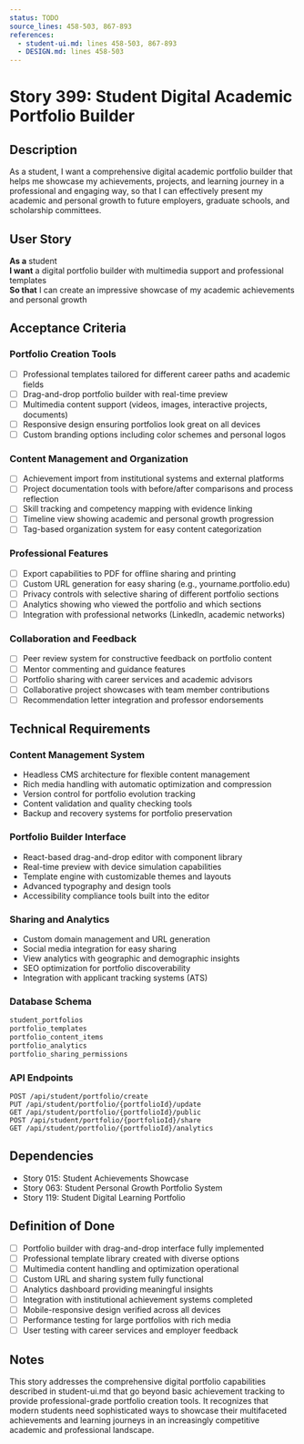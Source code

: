 ```yaml
---
status: TODO
source_lines: 458-503, 867-893
references:
  - student-ui.md: lines 458-503, 867-893
  - DESIGN.md: lines 458-503
---
```


# Story 399: Student Digital Academic Portfolio Builder

## Description

As a student, I want a comprehensive digital academic portfolio builder that helps me showcase my achievements, projects, and learning journey in a professional and engaging way, so that I can effectively present my academic and personal growth to future employers, graduate schools, and scholarship committees.

## User Story

**As a** student  
**I want** a digital portfolio builder with multimedia support and professional templates  
**So that** I can create an impressive showcase of my academic achievements and personal growth

## Acceptance Criteria

### Portfolio Creation Tools
- [ ] Professional templates tailored for different career paths and academic fields
- [ ] Drag-and-drop portfolio builder with real-time preview
- [ ] Multimedia content support (videos, images, interactive projects, documents)
- [ ] Responsive design ensuring portfolios look great on all devices
- [ ] Custom branding options including color schemes and personal logos

### Content Management and Organization
- [ ] Achievement import from institutional systems and external platforms
- [ ] Project documentation tools with before/after comparisons and process reflection
- [ ] Skill tracking and competency mapping with evidence linking
- [ ] Timeline view showing academic and personal growth progression
- [ ] Tag-based organization system for easy content categorization

### Professional Features
- [ ] Export capabilities to PDF for offline sharing and printing
- [ ] Custom URL generation for easy sharing (e.g., yourname.portfolio.edu)
- [ ] Privacy controls with selective sharing of different portfolio sections
- [ ] Analytics showing who viewed the portfolio and which sections
- [ ] Integration with professional networks (LinkedIn, academic networks)

### Collaboration and Feedback
- [ ] Peer review system for constructive feedback on portfolio content
- [ ] Mentor commenting and guidance features
- [ ] Portfolio sharing with career services and academic advisors
- [ ] Collaborative project showcases with team member contributions
- [ ] Recommendation letter integration and professor endorsements

## Technical Requirements

### Content Management System
- Headless CMS architecture for flexible content management
- Rich media handling with automatic optimization and compression
- Version control for portfolio evolution tracking
- Content validation and quality checking tools
- Backup and recovery systems for portfolio preservation

### Portfolio Builder Interface
- React-based drag-and-drop editor with component library
- Real-time preview with device simulation capabilities
- Template engine with customizable themes and layouts
- Advanced typography and design tools
- Accessibility compliance tools built into the editor

### Sharing and Analytics
- Custom domain management and URL generation
- Social media integration for easy sharing
- View analytics with geographic and demographic insights
- SEO optimization for portfolio discoverability
- Integration with applicant tracking systems (ATS)

### Database Schema
```sql
student_portfolios
portfolio_templates
portfolio_content_items
portfolio_analytics
portfolio_sharing_permissions
```

### API Endpoints
```
POST /api/student/portfolio/create
PUT /api/student/portfolio/{portfolioId}/update
GET /api/student/portfolio/{portfolioId}/public
POST /api/student/portfolio/{portfolioId}/share
GET /api/student/portfolio/{portfolioId}/analytics
```

## Dependencies
- Story 015: Student Achievements Showcase
- Story 063: Student Personal Growth Portfolio System
- Story 119: Student Digital Learning Portfolio

## Definition of Done
- [ ] Portfolio builder with drag-and-drop interface fully implemented
- [ ] Professional template library created with diverse options
- [ ] Multimedia content handling and optimization operational
- [ ] Custom URL and sharing system fully functional
- [ ] Analytics dashboard providing meaningful insights
- [ ] Integration with institutional achievement systems completed
- [ ] Mobile-responsive design verified across all devices
- [ ] Performance testing for large portfolios with rich media
- [ ] User testing with career services and employer feedback

## Notes
This story addresses the comprehensive digital portfolio capabilities described in student-ui.md that go beyond basic achievement tracking to provide professional-grade portfolio creation tools. It recognizes that modern students need sophisticated ways to showcase their multifaceted achievements and learning journeys in an increasingly competitive academic and professional landscape.